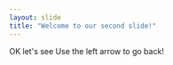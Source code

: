 ```yaml
---
layout: slide
title: "Welcome to our second slide!"
---
```

OK let's see
Use the left arrow to go back!
